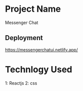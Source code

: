 # Project Name

Messenger Chat

## Deployment

https://messengerchatui.netlify.app/

# Technlogy Used

1: Reactjs
2: css
